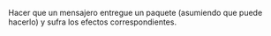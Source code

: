 Hacer que un mensajero entregue un paquete (asumiendo que puede hacerlo) y sufra los efectos correspondientes.              